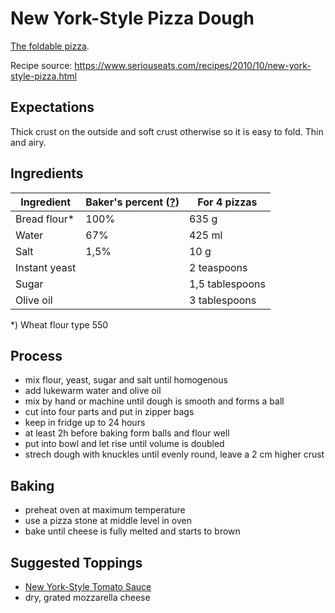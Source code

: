 # New York-Style Pizza Dough

[The foldable pizza](https://en.wikipedia.org/wiki/New_York-style_pizza).

Recipe source: https://www.seriouseats.com/recipes/2010/10/new-york-style-pizza.html

## Expectations

Thick crust on the outside and soft crust otherwise so it is easy to fold. Thin and airy.

## Ingredients 

| Ingredient     | Baker's percent ([?][bakers-percent]) | For 4 pizzas    |
| -------------- | -------------- | --------------- |
| Bread flour*   | 100%           | 635 g           |
| Water          | 67%            | 425 ml          |
| Salt           | 1,5%           | 10 g            |
| Instant yeast  |                | 2 teaspoons     |
| Sugar          |                | 1,5 tablespoons |
| Olive oil      |                | 3 tablespoons   |

*) Wheat flour type 550

## Process

- mix flour, yeast, sugar and salt until homogenous
- add lukewarm water and olive oil
- mix by hand or machine until dough is smooth and forms a ball
- cut into four parts and put in zipper bags
- keep in fridge up to 24 hours
- at least 2h before baking form balls and flour well
- put into bowl and let rise until volume is doubled
- strech dough with knuckles until evenly round, leave a 2 cm higher crust

## Baking

- preheat oven at maximum temperature
- use a pizza stone at middle level in oven
- bake until cheese is fully melted and starts to brown

## Suggested Toppings

- [New York-Style Tomato Sauce](../sauce/02-new-york-style-tomato-sauce.md)
- dry, grated mozzarella cheese

[bakers-percent]: https://www.weekendbakery.com/posts/bakers-percentage-demystified/
